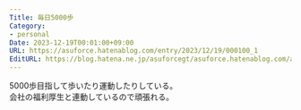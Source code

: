 ```yaml
---
Title: 毎日5000歩
Category:
- personal
Date: 2023-12-19T00:01:00+09:00
URL: https://asuforce.hatenablog.com/entry/2023/12/19/000100_1
EditURL: https://blog.hatena.ne.jp/asuforcegt/asuforce.hatenablog.com/atom/entry/6801883189067966272
---
```


5000歩目指して歩いたり運動したりしている。  
会社の福利厚生と連動しているので頑張れる。

